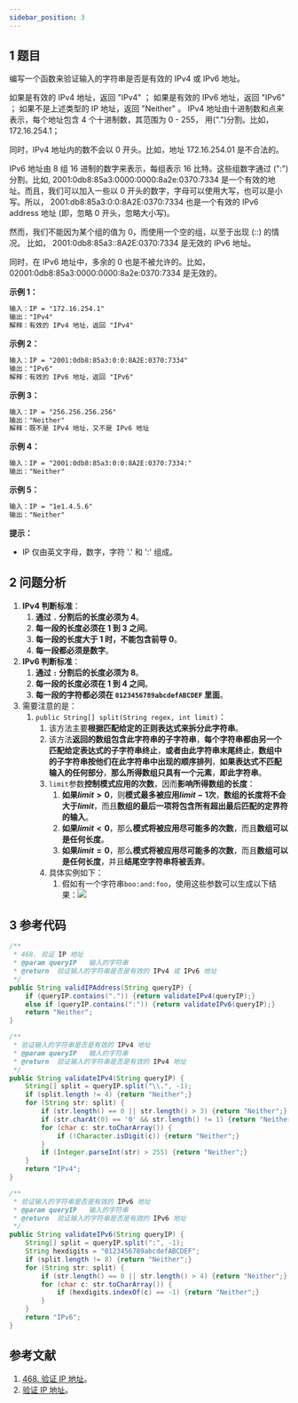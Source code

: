 ```yaml
---
sidebar_position: 3
---
```


## 1 题目

编写一个函数来验证输入的字符串是否是有效的 IPv4 或 IPv6 地址。

如果是有效的 IPv4 地址，返回 "IPv4" ；
如果是有效的 IPv6 地址，返回 "IPv6" ；
如果不是上述类型的 IP 地址，返回 "Neither" 。
IPv4 地址由十进制数和点来表示，每个地址包含 4 个十进制数，其范围为 0 - 255， 用(".")分割。比如，172.16.254.1；

同时，IPv4 地址内的数不会以 0 开头。比如，地址 172.16.254.01 是不合法的。

IPv6 地址由 8 组 16 进制的数字来表示，每组表示 16 比特。这些组数字通过 (":")分割。比如,  2001:0db8:85a3:0000:0000:8a2e:0370:7334 是一个有效的地址。而且，我们可以加入一些以 0 开头的数字，字母可以使用大写，也可以是小写。所以， 2001:db8:85a3:0:0:8A2E:0370:7334 也是一个有效的 IPv6 address 地址 (即，忽略 0 开头，忽略大小写)。

然而，我们不能因为某个组的值为 0，而使用一个空的组，以至于出现 (::) 的情况。 比如， 2001:0db8:85a3::8A2E:0370:7334 是无效的 IPv6 地址。

同时，在 IPv6 地址中，多余的 0 也是不被允许的。比如， 02001:0db8:85a3:0000:0000:8a2e:0370:7334 是无效的。

**示例 1：**

```txt
输入：IP = "172.16.254.1"
输出："IPv4"
解释：有效的 IPv4 地址，返回 "IPv4"
```

**示例 2：**

```txt
输入：IP = "2001:0db8:85a3:0:0:8A2E:0370:7334"
输出："IPv6"
解释：有效的 IPv6 地址，返回 "IPv6"
```

**示例 3：**

```txt
输入：IP = "256.256.256.256"
输出："Neither"
解释：既不是 IPv4 地址，又不是 IPv6 地址
```

**示例 4：**

```txt
输入：IP = "2001:0db8:85a3:0:0:8A2E:0370:7334:"
输出："Neither"
```

**示例 5：**

```txt
输入：IP = "1e1.4.5.6"
输出："Neither"
```

**提示：**

* IP 仅由英文字母，数字，字符 '.' 和 ':' 组成。

## 2 问题分析

1. **IPv4 判断标准**：
   1. **通过 `.` 分割后的长度必须为 4**。
   2. **每一段的长度必须在 1 到 3 之间**。
   3. **每一段的长度大于 1 时，不能包含前导 0**。
   4. **每一段都必须是数字**。
2. **IPv6 判断标准**：
   1. **通过 `:` 分割后的长度必须为 8**。
   2. **每一段的长度必须在 1 到 4 之间**。
   3. **每一段的字符都必须在 `0123456789abcdefABCDEF` 里面**。
3. 需要注意的是：
   1. `public String[] split(String regex, int limit)`：
      1. 该方法主要**根据匹配给定的正则表达式来拆分此字符串**。
      2. 该方法**返回的数组包含此字符串的子字符串**，**每个字符串都由另一个匹配给定表达式的子字符串终止**，**或者由此字符串末尾终止**，**数组中的子字符串按他们在此字符串中出现的顺序排列**，**如果表达式不匹配输入的任何部分**，**那么所得数组只具有一个元素**，**即此字符串**。
      3. `limit`参数**控制模式应用的次数**，因而**影响所得数组的长度**：
         1. **如果$limit \gt 0$**，则**模式最多被应用$limit - 1$次**，**数组的长度将不会大于$limit$**，而且**数组的最后一项将包含所有超出最后匹配的定界符的输入**。
         2. **如果$limit \lt 0$**，那么**模式将被应用尽可能多的次数**，而且**数组可以是任何长度**。
         3. **如果$limit = 0$**，那么**模式将被应用尽可能多的次数**，而且**数组可以是任何长度**，并且**结尾空字符串将被丢弃**。
      4. 具体实例如下：
         1. 假如有一个字符串`boo:and:foo`，使用这些参数可以生成以下结果：![](https://ricear.com/media/202111/2021-11-14_221925_952904.png)

## 3 参考代码

```java
/**
 * 468. 验证 IP 地址
 * @param queryIP   输入的字符串
 * @return  验证输入的字符串是否是有效的 IPv4 或 IPv6 地址
 */
public String validIPAddress(String queryIP) {
    if (queryIP.contains(".")) {return validateIPv4(queryIP);}
    else if (queryIP.contains(":")) {return validateIPv6(queryIP);}
    return "Neither";
}

/**
 * 验证输入的字符串是否是有效的 IPv4 地址
 * @param queryIP   输入的字符串
 * @return  验证输入的字符串是否是有效的 IPv4 地址
 */
public String validateIPv4(String queryIP) {
    String[] split = queryIP.split("\\.", -1);
    if (split.length != 4) {return "Neither";}
    for (String str: split) {
        if (str.length() == 0 || str.length() > 3) {return "Neither";}
        if (str.charAt(0) == '0' && str.length() != 1) {return "Neither";}
        for (char c: str.toCharArray()) {
            if (!Character.isDigit(c)) {return "Neither";}
        }
        if (Integer.parseInt(str) > 255) {return "Neither";}
    }
    return "IPv4";
}

/**
 * 验证输入的字符串是否是有效的 IPv6 地址
 * @param queryIP   输入的字符串
 * @return  验证输入的字符串是否是有效的 IPv6 地址
 */
public String validateIPv6(String queryIP) {
    String[] split = queryIP.split(":", -1);
    String hexdigits = "0123456789abcdefABCDEF";
    if (split.length != 8) {return "Neither";}
    for (String str: split) {
        if (str.length() == 0 || str.length() > 4) {return "Neither";}
        for (char c: str.toCharArray()) {
            if (hexdigits.indexOf(c) == -1) {return "Neither";}
        }
    }
    return "IPv6";
}
```

## 参考文献

1. [468. 验证 IP 地址](https://leetcode-cn.com/problems/validate-ip-address)。
2. [验证 IP 地址](https://leetcode-cn.com/problems/validate-ip-address/solution/yan-zheng-ip-di-zhi-by-leetcode)。
